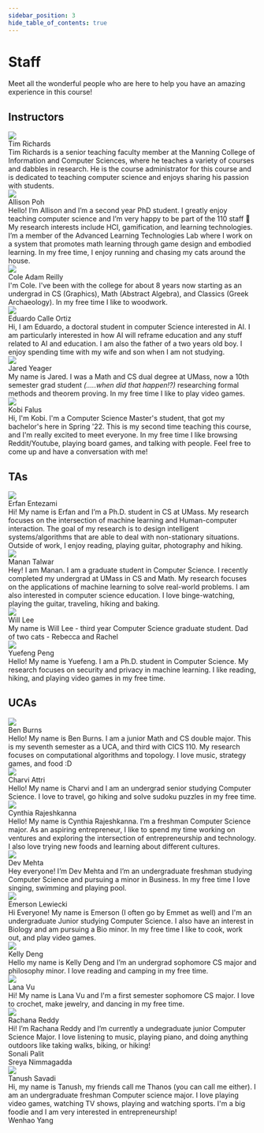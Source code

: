 ```yaml
---
sidebar_position: 3
hide_table_of_contents: true
---
```


# Staff

Meet all the wonderful people who are here to help you have an amazing experience in this course!

## Instructors
<div class="grid-container">
    <div class="grid-item">
        <div id="person">
            <div id="img">
                <img src="https://github.com/timdrichards.png"/>
            </div>
            <div id="name">Tim Richards</div>
            <div id="bio">
                Tim Richards is a senior teaching faculty member at the Manning College of Information and Computer Sciences, where he teaches a variety of courses and dabbles in research. He is the course administrator for this course and is dedicated to teaching computer science and enjoys sharing his passion with students.
            </div>
        </div>
    </div>
    <div class="grid-item">
        <div id="person">
            <div id="img">
                <img src="/img/allison.jpg"/>
            </div>
            <div id="name">Allison Poh</div>
            <div id="bio">
            Hello! I’m Allison and I’m a second year PhD student. I greatly enjoy teaching computer science and I’m very happy to be part of the 110 staff 🙂 My research interests include HCI, gamification, and learning technologies. I’m a member of the Advanced Learning Technologies Lab where I work on a system that promotes math learning through game design and embodied learning. In my free time, I enjoy running and chasing my cats around the house.
            </div>
        </div>
    </div>
    <div class="grid-item">
        <div id="person">
            <div id="img">
                <img src="https://github.com/Colebeep.png"/>
            </div>
            <div id="name">
                Cole Adam Reilly
            </div>
            <div id="bio">
                I'm Cole. I've been with the college for about 8 years now starting as an undergrad in CS (Graphics), Math (Abstract Algebra), and Classics (Greek Archaeology). In my free time I like to woodwork.
            </div>
        </div>
    </div>
    <div class="grid-item">
        <div id="person">
            <div id="img">
                <img src="/img/eduardo.jpg"/>
            </div>
            <div id="name">Eduardo Calle Ortiz</div>
            <div id="bio">
                Hi, I am Eduardo, a doctoral student in computer Science interested in AI. I am particularly interested in how AI will reframe education and any stuff related to AI and education. I am also the father of a two years old boy. I enjoy spending time with my wife and son when I am not studying.
            </div>
        </div>
    </div> 
    <div class="grid-item">
        <div id="person">
            <div id="img">
                <img src="/img/jared.jpeg"/>
            </div>
            <div id="name">Jared Yeager</div>
            <div id="bio">
                My name is Jared. I was a Math and CS dual degree at UMass, now a 10th semester grad student <em>(.....when did that happen!?)</em> researching formal methods and theorem proving. In my free time I like to play video games. 
            </div>
        </div>
    </div> 
    <div class="grid-item">
        <div id="person">
            <div id="img">
                <img src="/img/kobi.png"/>
            </div>
            <div id="name">Kobi Falus</div>
            <div id="bio">
                Hi, I'm Kobi. I'm a Computer Science Master's student, that got my bachelor's here in Spring '22. This is my second time teaching this course, and I'm really excited to meet everyone. In my free time I like browsing Reddit/Youtube, playing board games, and talking with people. Feel free to come up and have a conversation with me!
            </div>
        </div>
    </div>  
</div>

## TAs
<div class="grid-container"> 
    <div class="grid-item">
        <div id="person">
            <div id="img">
                <img src="/img/erfan.jpg"/>
            </div>
            <div id="name">Erfan Entezami</div>
            <div id="bio">
                Hi! My name is Erfan and I’m a Ph.D. student in CS at UMass. My research focuses on the intersection of machine learning and Human-computer interaction. The goal of my research is to design intelligent systems/algorithms that are able to deal with non-stationary situations. Outside of work, I enjoy reading, playing guitar, photography and hiking.
            </div>
        </div>
    </div> 
    <div class="grid-item">
        <div id="person">
            <div id="img">
                <img src="/img/manan.png"/>
            </div>
            <div id="name">Manan Talwar</div>
            <div id="bio">
                Hey! I am Manan. I am a graduate student in Computer Science. I recently completed my undergrad at UMass in CS and Math. My research focuses on the applications of machine learning to solve real-world problems. I am also interested in computer science education. I love binge-watching, playing the guitar, traveling, hiking and baking. 
            </div>
        </div>
    </div> 
    <div class="grid-item">
        <div id="person">
            <div id="img">
                <img src="/img/will.jpg"/>
            </div>
            <div id="name">Will Lee</div>
            <div id="bio">
               My name is Will Lee - third year Computer Science graduate student. Dad of two cats - Rebecca and Rachel
            </div>
        </div>
    </div> 
    <div class="grid-item">
        <div id="person">
            <div id="img">
                <img src="/img/yuefeng.png"/>
            </div>
            <div id="name">Yuefeng Peng</div>
            <div id="bio">
                Hello! My name is Yuefeng. I am a Ph.D. student in Computer Science. My research focuses on security and privacy in machine learning. I like reading, hiking, and playing video games in my free time.
            </div>
        </div>
    </div>
</div>

## UCAs
<div class="grid-container">
    <div class="grid-item">
        <div id="person">
            <div id="img">
                <img src="/img/ben.jpg"/>
            </div>
            <div id="name">Ben Burns</div>
            <div id="bio">
                Hello! My name is Ben Burns. I am a junior Math and CS double major. This is my seventh semester as a UCA, and third with CICS 110. My research focuses on computational algorithms and topology. I love music, strategy games, and food :D
            </div>
        </div>
    </div>
    <div class="grid-item">
        <div id="person">
            <div id="img">
                <img src="/img/charvi.jpg"/>
            </div>
            <div id="name">Charvi Attri</div>
            <div id="bio">
                Hello! My name is Charvi and I am an undergrad senior studying Computer Science. I love to travel, go hiking and solve sudoku puzzles in my free time.
            </div>
        </div>
    </div>
    <div class="grid-item">
        <div id="person">
            <div id="img">
                <img src="/img/cynthia.png"/>
            </div>
            <div id="name">Cynthia Rajeshkanna</div>
            <div id="bio">
                Hello! My name is Cynthia Rajeshkanna. I’m a freshman Computer Science major. As an aspiring entrepreneur, I like to spend my time working on ventures and exploring the intersection of entrepreneurship and technology. I also love trying new foods and learning about different cultures.
            </div>
        </div>
    </div>
    <div class="grid-item">
        <div id="person">
            <div id="img">
                <img src="/img/dev.jpg"/>
            </div>
            <div id="name">Dev Mehta</div>
            <div id="bio">
                Hey everyone! I’m Dev Mehta and I’m an undergraduate freshman studying Computer Science and pursuing a minor in Business. In my free time I love singing, swimming and playing pool.
            </div>
        </div>
    </div>
    <div class="grid-item">
        <div id="person">
            <div id="img">
                <img src="/img/emerson.jpg"/>
            </div>
            <div id="name">Emerson Lewiecki</div>
            <div id="bio">
               Hi Everyone! My name is Emerson (I often go by Emmet as well) and I'm an undergraduate Junior studying Computer Science. I also have an interest in Biology and am pursuing a Bio minor. In my free time I like to cook, work out, and play video games. 
            </div>
        </div>
    </div>
    <div class="grid-item">
        <div id="person">
            <div id="img">
                <img src="/img/kelly.jpg"/>
            </div>
            <div id="name">Kelly Deng</div>
            <div id="bio">
                Hello my name is Kelly Deng and I’m an undergrad sophomore CS major and philosophy minor. I love reading and camping in my free time.
            </div>
        </div>
    </div>
    <div class="grid-item">
        <div id="person">
            <div id="img">
                <img src="/img/lana.jpg"/>
            </div>
            <div id="name">Lana	Vu</div>
            <div id="bio">
                Hi! My name is Lana Vu and I'm a first semester sophomore CS major. I love to crochet, make jewelry, and dancing in my free time.
            </div>
        </div>
    </div>
    <div class="grid-item">
        <div id="person">
            <div id="img">
                <img src="/img/rachana.jpg"/>
            </div>
            <div id="name">Rachana Reddy</div>
            <div id="bio">
                Hi! I’m Rachana Reddy and I’m currently a undegraduate junior Computer Science Major. I love listening to music, playing piano, and doing anything outdoors like taking walks, biking, or hiking!
            </div>
        </div>
    </div>
    <div class="grid-item">
        <div id="person">
            <div id="img">
                <img src=""/>
            </div>
            <div id="name">Sonali Palit</div>
            <div id="bio">
            </div>
        </div>
    </div>
    <div class="grid-item">
        <div id="person">
            <div id="img">
                <img src=""/>
            </div>
            <div id="name">Sreya Nimmagadda</div>
            <div id="bio">
            </div>
        </div>
    </div>
    <div class="grid-item">
        <div id="person">
            <div id="img">
                <img src="/img/tanush.jpg"/>
            </div>
            <div id="name">Tanush Savadi</div>
            <div id="bio">
                Hi, my name is Tanush, my friends call me Thanos (you can call me either). I am an undergraduate freshman Computer science major. I love playing video games, watching TV shows, playing and watching sports. I'm a big foodie and I am very interested in entrepreneurship!
            </div>
        </div>
    </div>
    <div class="grid-item">
        <div id="person">
            <div id="img">
                <img src=""/>
            </div>
            <div id="name">Wenhao Yang</div>
            <div id="bio">
            </div>
        </div>
    </div>
</div>
